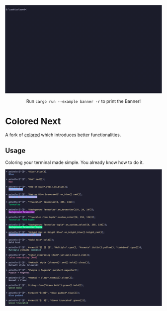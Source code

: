 <div align="center">
    <img src="./assets/banner-cli.gif" alt="banner">
    <p>Run <code>cargo run --example banner -r</code> to print the Banner!</p>
</div>

# Colored Next

A fork of [colored](https://github.com/colored-rs/colored) which introduces better functionalities.

## Usage
Coloring your terminal made simple. You already know how to do it.

![usage](./assets/usage.png)